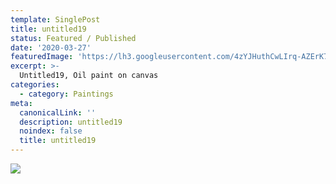 ```yaml
---
template: SinglePost
title: untitled19
status: Featured / Published
date: '2020-03-27'
featuredImage: 'https://lh3.googleusercontent.com/4zYJHuthCwLIrq-AZErK7Rv5Ls3VYITRcrSx0scWBi6m5WkMC8hbiQgSMqHHo0iJSCGSt38uExPdmRdniEyL3r6__1eGKmI0WnTj=w600'
excerpt: >-
  Untitled19, Oil paint on canvas
categories:
  - category: Paintings
meta:
  canonicalLink: ''
  description: untitled19
  noindex: false
  title: untitled19
---
```

![](https://lh3.googleusercontent.com/4zYJHuthCwLIrq-AZErK7Rv5Ls3VYITRcrSx0scWBi6m5WkMC8hbiQgSMqHHo0iJSCGSt38uExPdmRdniEyL3r6__1eGKmI0WnTj=w600)
